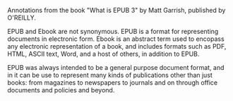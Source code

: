 Annotations from the book "What is EPUB 3" by Matt Garrish, published by O'REILLY.


EPUB and Ebook are not synonymous. EPUB is a format for representing documents in electronic form. Ebook is an abstract term used to encopass any electronic representation of a book, and includes formats such as PDF, HTML, ASCII text, Word, and a host of others, in addition to EPUB.

EPUB was always intended to be a general purpose document format, and in it can be use to represent many kinds of publications other than just books: from magazines to newspapers to journals and on through office documents and policies and beyond.




